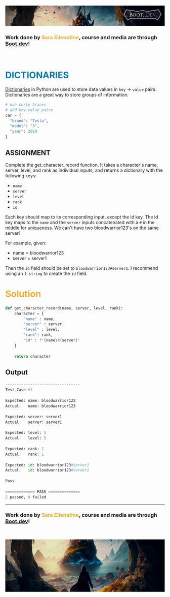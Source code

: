 ![alt text](img/image-3.png)

### Work done by <span style="color:#ECAD35">Sara Eilenstine</span>, course and media are through <a href="https://www.boot.dev/">Boot.dev</a>!

<br>

# <span style="color:#0F77A5"><strong>DICTIONARIES</strong></span>

<a href="https://docs.python.org/3/tutorial/datastructures.html#dictionaries">Dictionaries</a> in Python are used to store data values in `key` -> `value` pairs. Dictionaries are a great way to store groups of information.

```python
# use curly braces
# add key-value pairs
car = {
  "brand": "Tesla",
  "model": "3",
  "year": 2019
}
```

## ASSIGNMENT

Complete the get_character_record function. It takes a character's name, server, level, and rank as individual inputs, and returns a dictionary with the following keys:

- `name`
- `server`
- `level`
- `rank`
- `id`

Each key should map to its corresponding input, except the id key. The id key maps to the `name` and the `server` inputs concatenated with a `#` in the middle for uniqueness. We can't have two bloodwarrior123's on the same server!

For example, given:

- name = bloodwarrior123
- server = server1

Then the `id` field should be set to `bloodwarrior123#server1`. I recommend using an `f-string` to create the `id` field.

# <span style="color:#ECAD35">Solution</span>

```python
def get_character_record(name, server, level, rank):
    character = {
        "name" : name,
        "server" : server,
        "level" : level,
        "rank": rank,
        "id" : f"{name}#{server}"
    }

    return character
```

## Output

```python
---------------------------------
Test Case #1

Expected: name: bloodwarrior123
Actual:   name: bloodwarrior123

Expected: server: server1
Actual:   server: server1

Expected: level: 5
Actual:   level: 5

Expected: rank: 1
Actual:   rank: 1

Expected: id: bloodwarrior123#server1
Actual:   id: bloodwarrior123#server1

Pass

============= PASS ==============
2 passed, 0 failed
```

---

### Work done by <span style="color:#ECAD35">Sara Eilenstine</span>, course and media are through <a href="https://www.boot.dev/">Boot.dev</a>!

<br>

![alt text](img/image-4.png)
